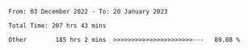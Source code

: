<!--START_SECTION:waka-->

```text
From: 03 December 2022 - To: 20 January 2023

Total Time: 207 hrs 43 mins

Other        185 hrs 2 mins  >>>>>>>>>>>>>>>>>>>>>>---   89.08 %
```

<!--END_SECTION:waka-->